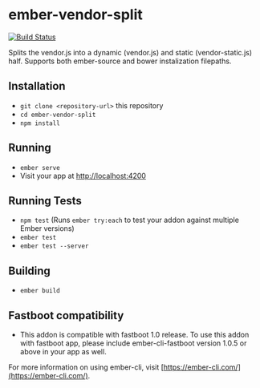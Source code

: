 # ember-vendor-split 

[![Build Status](https://travis-ci.org/mbutki/ember-vendor-split.svg?branch=master)](https://travis-ci.org/mbutki/ember-vendor-split)

Splits the vendor.js into a dynamic (vendor.js) and static (vendor-static.js) half. Supports both ember-source and bower instalization filepaths.

## Installation

* `git clone <repository-url>` this repository
* `cd ember-vendor-split`
* `npm install`

## Running

* `ember serve`
* Visit your app at [http://localhost:4200](http://localhost:4200)

## Running Tests

* `npm test` (Runs `ember try:each` to test your addon against multiple Ember versions)
* `ember test`
* `ember test --server`

## Building

* `ember build`

## Fastboot compatibility 
* This addon is compatible with fastboot 1.0 release. To use this addon with fastboot app, please include ember-cli-fastboot version 1.0.5 or above in your app as well.

For more information on using ember-cli, visit [https://ember-cli.com/](https://ember-cli.com/).
